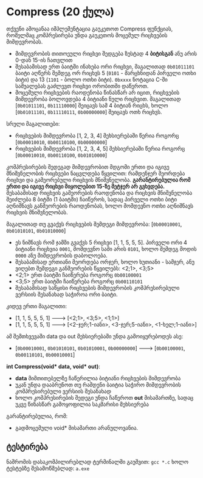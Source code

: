 # Compress (20 ქულა)

თქვენი ამოცანაა იმპლემენტაცია გაუკეთოთ Compress ფუნქციას, რომელმაც კომპრესირება უნდა გაუკეთოს მოცემულ რიცხვების მიმდევრობას.

* მიმდევრობის თითოეული რიცხვი შედგება ზუსტად 4 **ბიტისგან** ანუ არის 0-დან 15-ის ჩათვლით
* შესაბამისად ერთ ბაიტში ინახება ორი რიცხვი, მაგალითად `0b01011101` ბაიტი აღწერს შემდეგ ორ რიცხვს 5 (`0101` - მარცხნიდან პირველი ოთხი ბიტი) და 13 (`1101` - ბოლო ოთხი ბიტი). `0bxxxx` ნოტაცია C-ში საშუალებას გაძლევთ რიცხვი ორობითში დაწეროთ.
* მოცემული რიცხვების რაოდენობა წინასწარ არ იცით, რიცხვების მიმდევრობა ბოლოვდება 4 ბიტიანი ნული რიცხვით. მაგალითად [`0b01011101`, `0b11110000`] შეიცავს სამ 4 ბიტიან რიცხს, ხოლო [`0b01011101`, `0b11110111`, `0b00000000`] შეიცავს ოთხ რიცხვს.

სრული მაგალითები:

* რიცხვების მიმდევრობა [1, 2, 3, 4] მეხსიერებაში წერია როგორც [`0b00010010`, `0b00110100`, `0b00000000`]
* რიცხვების მიმდევრობა [1, 2, 3, 4, 5] მეხსიერებაში წერია როგორც [`0b00010010`, `0b00110100`, `0b01010000`]

კომპრესირების შედეგად მიმდევრობით მდგომი ერთი და იგივე მნიშვნელობის რიცხვები ნაცვლდება წყვილით: რამდენჯერ მეორდება რიცხვი და გამეორებული რიცხვის მნიშვნელობა. **გარანტირებულია რომ ერთი და იგივე რიცხვი მიყოლებით 15-ზე მეტჯერ არ გვხვდება.** შესაბამისად რიცხვის გამეორების რაოდენობა და რიცხვის მნიშვნელობა შეიძლება 8 ბიტში (1 ბაიტში) ჩაიწეროს, სადაც პირველი ოთხი ბიტი აღნიშნავს განმეორების რაოდენობას, ხოლო მომდევნო ოთხი აღნიშნავს რიცხვის მნიშვნელობას.

მაგალითად თუ გვაქვს რიცხვების შემდეგი მიმდევრობა: [`0b00010001`, `0b01010101`, `0b01010000`]

* ეს ნიშნავს რომ ჯამში გვაქვს 5 რიცხვი [1, 1, 5, 5, 5]. პირველი ორი 4 ბიტიანი რიცხვია `0001`, მომდევნო სამი არის `0101`, ხოლო შემდეგ მოდის `0000` ანუ მიმდევრობის დაბოლოება.
* შესაბამისად ერთიანი მეორდება ორჯერ, ხოლო ხუთიანი - სამჯერ, ანუ ვიღებთ შემდეგი განმეორების წყვილებს: <2;1>, <3;5>
* <2;1> ერთ ბაიტში ჩაიწერება როგორც `0b00100001`
* <3;5> ერთ ბაიტში ჩაიწერება როგორც `0b00110101`
* შესაბამისად საწყისი რიცხვების მიმდევრობის კომპრესირებული ვერსიის შესანახად საჭიროა ორი ბაიტი.


კიდევ ერთი მაგალითი:
* [1, 1, 5, 5, 5, 1] ---> [<2;1>, <3;5>, <1;1>]
* [1, 1, 5, 5, 5, 1] ---> [<2-ჯერ;1-იანი>, <3-ჯერ;5-იანი>, <1-ხელ;1-იანი>]

ამ შემთხვევაში data და out მეხსიერებაში უნდა გამოიყურებოდეს ასე:
* [`0b00010001`, `0b01010101`, `0b01010001`, `0b00000000`] ---> [`0b00100001`, `0b00110101`, `0b00010001`]



**int Compress(void\* data, void\* out)**:

* **data** მიმთითებელზე ჩაწერილია ბიტიანი რიცხვების მიმდევრობა
* უკან უნდა დააბრუნოთ თუ რამდენი ბაიტია საჭირო მიმდევრობის კომპრესირებული ვერსიის შესანახად
* ხოლო კომპრესირების შედეგი უნდა ჩაწეროთ **out** მისამართზე, სადაც უკვე წინასწარ გამოყოფილია საკმარისი მეხსიერება

გარანტირებულია, რომ:

* გადმოცემული void\* მისამართი არანულოვანია.

## ტესტირება

ნაშრომის დასაკომპილირებლად ტერმინალში გაუშვით: `gcc *.c` ხოლო ტესტებზე შესამოწმებლად: `a.exe`
